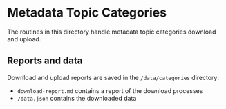 # Metadata Topic Categories

The routines in this directory handle metadata topic categories download and upload.

## Reports and data

Download and upload reports are saved in the `/data/categories` directory:

- `download-report.md` contains a report of the download processes
- `/data.json` contains the downloaded data
